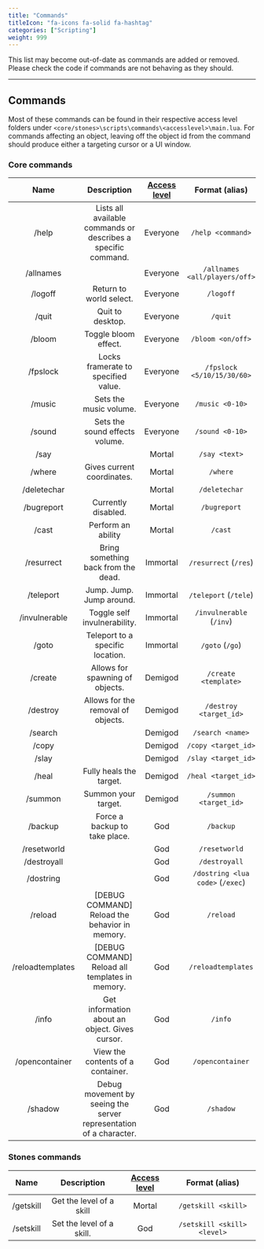 ```yaml
---
title: "Commands"
titleIcon: "fa-icons fa-solid fa-hashtag"
categories: ["Scripting"]
weight: 999
---
```


This list may become out-of-date as commands are added or removed. Please check the code if commands are not behaving as they should.

---

## Commands
Most of these commands can be found in their respective access level folders under `<core/stones>\scripts\commands\<accesslevel>\main.lua`. For commands affecting an object, leaving off the object id from the command should produce either a targeting cursor or a UI window.

### Core commands
| Name | Description | [Access level](/setup/access) | Format (alias) |
| :---: | :---: | :---: | :---: |
| /help | Lists all available commands or describes a specific command. | Everyone | `/help <command>` |
| /allnames |  | Everyone | `/allnames <all/players/off>` |
| /logoff | Return to world select. | Everyone | `/logoff` |
| /quit | Quit to desktop. | Everyone | `/quit` |
| /bloom | Toggle bloom effect. | Everyone | `/bloom <on/off>` |
| /fpslock | Locks framerate to specified value. | Everyone | `/fpslock <5/10/15/30/60>` |
| /music | Sets the music volume. | Everyone | `/music <0-10>` |
| /sound | Sets the sound effects volume. | Everyone | `/sound <0-10>` |
| /say |  | Mortal | `/say <text>` |
| /where | Gives current coordinates. | Mortal | `/where` |
| /deletechar |  | Mortal | `/deletechar` |
| /bugreport | Currently disabled. | Mortal | `/bugreport` |
| /cast | Perform an ability | Mortal | `/cast` |
| /resurrect | Bring something back from the dead. | Immortal | `/resurrect` (`/res`) |
| /teleport | Jump. Jump. Jump around. | Immortal | `/teleport` (`/tele`) |
| /invulnerable | Toggle self invulnerability. | Immortal | `/invulnerable` (`/inv`) |
| /goto | Teleport to a specific location. | Immortal | `/goto` (`/go`) |
| /create | Allows for spawning of objects. | Demigod | `/create <template>` |
| /destroy | Allows for the removal of objects. | Demigod | `/destroy <target_id>` |
| /search |  | Demigod | `/search <name>` |
| /copy |  | Demigod | `/copy <target_id>` |
| /slay |  | Demigod | `/slay <target_id>` |
| /heal | Fully heals the target. | Demigod | `/heal <target_id>` |
| /summon | Summon your target. | Demigod | `/summon <target_id>` |
| /backup | Force a backup to take place. | God | `/backup` |
| /resetworld |  | God | `/resetworld` |
| /destroyall |  | God | `/destroyall` |
| /dostring |  | God | `/dostring <lua code>` (`/exec`) |
| /reload | [DEBUG COMMAND] Reload the behavior in memory. | God | `/reload` |
| /reloadtemplates | [DEBUG COMMAND] Reload all templates in memory. | God | `/reloadtemplates` |
| /info | Get information about an object. Gives cursor. | God | `/info` |
| /opencontainer | View the contents of a container. | God | `/opencontainer` |
| /shadow | Debug movement by seeing the server representation of a character. | God | `/shadow` |

### Stones commands
| Name | Description | [Access level](/setup/access) | Format (alias) |
| :---: | :---: | :---: | :---: |
| /getskill | Get the level of a skill | Mortal | `/getskill <skill>` |
| /setskill | Set the level of a skill. | God | `/setskill <skill> <level>` |